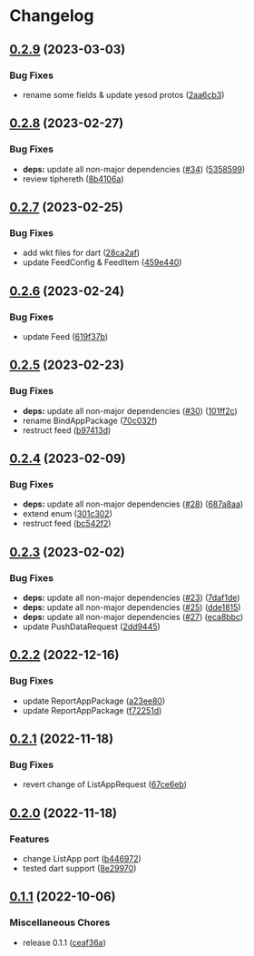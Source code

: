 # Changelog

## [0.2.9](https://github.com/TuiHub/Protos/compare/v0.2.8...v0.2.9) (2023-03-03)


### Bug Fixes

* rename some fields & update yesod protos ([2aa6cb3](https://github.com/TuiHub/Protos/commit/2aa6cb374f2bb318db230fffa7c5a1abc78b30ed))

## [0.2.8](https://github.com/TuiHub/Protos/compare/v0.2.7...v0.2.8) (2023-02-27)


### Bug Fixes

* **deps:** update all non-major dependencies ([#34](https://github.com/TuiHub/Protos/issues/34)) ([5358599](https://github.com/TuiHub/Protos/commit/53585997e8096469cc2e993cedefa9159930ec86))
* review tiphereth ([8b4106a](https://github.com/TuiHub/Protos/commit/8b4106ad585f7ba48368e7536810cce81f5cccd5))

## [0.2.7](https://github.com/TuiHub/Protos/compare/v0.2.6...v0.2.7) (2023-02-25)


### Bug Fixes

* add wkt files for dart ([28ca2af](https://github.com/TuiHub/Protos/commit/28ca2af40ab378ef2c58721e749167b77235d38f))
* update FeedConfig & FeedItem ([459e440](https://github.com/TuiHub/Protos/commit/459e4400547fd1af3ff676854278b7b58eea1e5e))

## [0.2.6](https://github.com/TuiHub/Protos/compare/v0.2.5...v0.2.6) (2023-02-24)


### Bug Fixes

* update Feed ([619f37b](https://github.com/TuiHub/Protos/commit/619f37b9dbd90f4c01ab75b852ff8783fc6017cd))

## [0.2.5](https://github.com/TuiHub/Protos/compare/v0.2.4...v0.2.5) (2023-02-23)


### Bug Fixes

* **deps:** update all non-major dependencies ([#30](https://github.com/TuiHub/Protos/issues/30)) ([101ff2c](https://github.com/TuiHub/Protos/commit/101ff2cbb759659c504029f3c316804204b4ee76))
* rename BindAppPackage ([70c032f](https://github.com/TuiHub/Protos/commit/70c032f1280ffe83b8ecd1f95dfa37bdb10db869))
* restruct feed ([b97413d](https://github.com/TuiHub/Protos/commit/b97413d4489b2b7edd45fa48bf5e260871c97689))

## [0.2.4](https://github.com/TuiHub/Protos/compare/v0.2.3...v0.2.4) (2023-02-09)


### Bug Fixes

* **deps:** update all non-major dependencies ([#28](https://github.com/TuiHub/Protos/issues/28)) ([687a8aa](https://github.com/TuiHub/Protos/commit/687a8aae6a96f1715721f659370f4394baab3ad7))
* extend enum ([301c302](https://github.com/TuiHub/Protos/commit/301c3028b0dfcedf814da7f79aec2873fe0a7e46))
* restruct feed ([bc542f2](https://github.com/TuiHub/Protos/commit/bc542f266e56ad85f5d3ecefa0ddce1b83ac7f25))

## [0.2.3](https://github.com/TuiHub/Protos/compare/v0.2.2...v0.2.3) (2023-02-02)


### Bug Fixes

* **deps:** update all non-major dependencies ([#23](https://github.com/TuiHub/Protos/issues/23)) ([7daf1de](https://github.com/TuiHub/Protos/commit/7daf1de56e939fc796aa3309cdcad6d2dc4ad9fe))
* **deps:** update all non-major dependencies ([#25](https://github.com/TuiHub/Protos/issues/25)) ([dde1815](https://github.com/TuiHub/Protos/commit/dde1815d61524fd6737545298feb23292b320411))
* **deps:** update all non-major dependencies ([#27](https://github.com/TuiHub/Protos/issues/27)) ([eca8bbc](https://github.com/TuiHub/Protos/commit/eca8bbc31c4a66a866d16413ed81de7d6d8b3101))
* update PushDataRequest ([2dd9445](https://github.com/TuiHub/Protos/commit/2dd944531582a2012e089da440ec41f2e882c7cf))

## [0.2.2](https://github.com/TuiHub/Protos/compare/v0.2.1...v0.2.2) (2022-12-16)


### Bug Fixes

* update ReportAppPackage ([a23ee80](https://github.com/TuiHub/Protos/commit/a23ee8080f30b88c2a85c3447eb25a170cc5ee2e))
* update ReportAppPackage ([f72251d](https://github.com/TuiHub/Protos/commit/f72251d03e26b021e219c8fd0a2c953c4d15e245))

## [0.2.1](https://github.com/TuiHub/Protos/compare/v0.2.0...v0.2.1) (2022-11-18)


### Bug Fixes

* revert change of ListAppRequest ([67ce6eb](https://github.com/TuiHub/Protos/commit/67ce6eb59eb98f859e7aae11a18ebc5eff5872ac))

## [0.2.0](https://github.com/TuiHub/Protos/compare/v0.1.1...v0.2.0) (2022-11-18)


### Features

* change ListApp port ([b446972](https://github.com/TuiHub/Protos/commit/b4469720dd223bf7ce102c906d7b42948ddf7d5e))
* tested dart support ([8e29970](https://github.com/TuiHub/Protos/commit/8e29970e51f87c31369c46c0d30fdbc2dd71817a))

## [0.1.1](https://github.com/TuiHub/Protos/compare/v0.1.0...v0.1.1) (2022-10-06)


### Miscellaneous Chores

* release 0.1.1 ([ceaf36a](https://github.com/TuiHub/Protos/commit/ceaf36a284d9be6d475895e87643af21812dc6ce))
